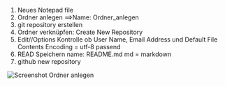 1. Neues Notepad file
2. Ordner anlegen  ==>Name: Ordner_anlegen
3. git repository erstellen
4. Ordner verknüpfen: Create New Repository
5. Edit//Options Kontrolle ob User Name, Email Address und Default File Contents Encoding = utf-8 passend
6. READ Speichern name: README.md md = markdown
7. github new repository

![Screenshot Ordner anlegen](ScreenshotOrnderanlegen.png)

